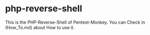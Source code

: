 # php-reverse-shell
This is the PHP-Reverse-Shell of Pentest-Monkey.
You can Check in (How_To.md) about How to use it.
